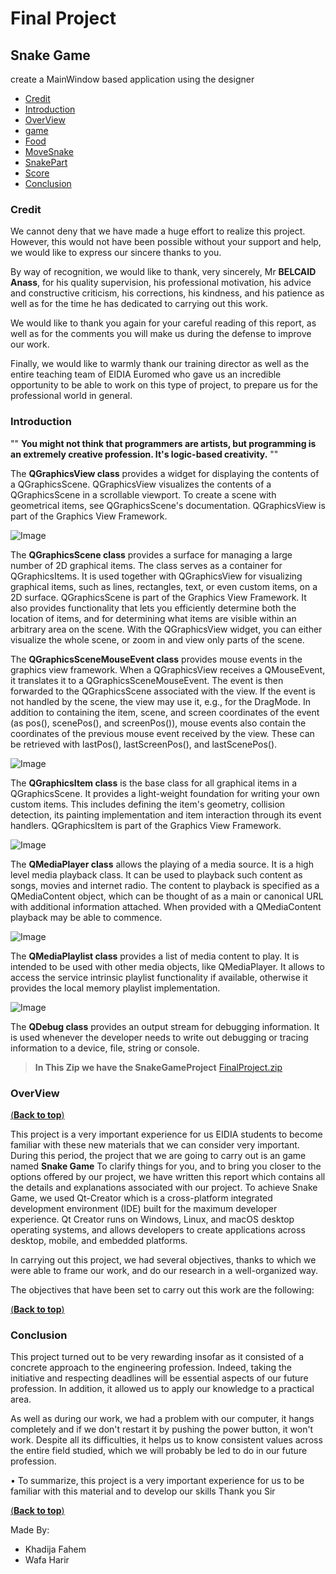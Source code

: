 # Final Project
## Snake Game
create a MainWindow based application using the designer
- [Credit](#credit)
- [Introduction](#INTRO)
- [OverView](#overview)
- [game](#game)
- [Food](#food)
- [MoveSnake](#movesnake)
- [SnakePart](#snakepart)
- [Score](#score)
- [Conclusion](#conclusion)

<div id = "back"></div>


### **Credit**

<a name="credit"></a>

We cannot deny that we have made a huge effort to realize this project. However, this would not have been possible without your support and help, we would like to express our sincere thanks to you.

By way of recognition, we would like to thank, very sincerely, Mr **BELCAID Anass**, for his quality supervision, his professional motivation, his advice and constructive criticism, his corrections, his kindness, and his patience as well as for the time he has dedicated to carrying out this work.

We would like to thank you again for your careful reading of this report, as well as for the comments you will make us during the defense to improve our work. 

Finally, we would like to warmly thank our training director as well as the entire teaching team of EIDIA Euromed who gave us an incredible opportunity to be able to work on this type of project, to prepare us for the professional world in general.


### **Introduction** 

<a name="INTRO"></a>

"" **You might not think that programmers are artists, but programming is an extremely creative profession. It's logic-based creativity.** ""

The **QGraphicsView class** provides a widget for displaying the contents of a QGraphicsScene. QGraphicsView visualizes the contents of a QGraphicsScene in a scrollable viewport. To create a scene with geometrical items, see QGraphicsScene's documentation. QGraphicsView is part of the Graphics View Framework.

![Image](/Qgraphicview.png)

The **QGraphicsScene class** provides a surface for managing a large number of 2D graphical items. The class serves as a container for QGraphicsItems. It is used together with QGraphicsView for visualizing graphical items, such as lines, rectangles, text, or even custom items, on a 2D surface. QGraphicsScene is part of the Graphics View Framework. It also provides functionality that lets you efficiently determine both the location of items, and for determining what items are visible within an arbitrary area on the scene. With the QGraphicsView widget, you can either visualize the whole scene, or zoom in and view only parts of the scene. 

The **QGraphicsSceneMouseEvent class** provides mouse events in the graphics view framework. When a QGraphicsView receives a QMouseEvent, it translates it to a QGraphicsSceneMouseEvent. The event is then forwarded to the QGraphicsScene associated with the view. If the event is not handled by the scene, the view may use it, e.g., for the DragMode. In addition to containing the item, scene, and screen coordinates of the event (as pos(), scenePos(), and screenPos()), mouse events also contain the coordinates of the previous mouse event received by the view. These can be retrieved with lastPos(), lastScreenPos(), and lastScenePos().

![Image](/Qgraphicsscenemouseevent.png)

The **QGraphicsItem class** is the base class for all graphical items in a QGraphicsScene. It provides a light-weight foundation for writing your own custom items. This includes defining the item's geometry, collision detection, its painting implementation and item interaction through its event handlers. QGraphicsItem is part of the Graphics View Framework.

![Image](/Qgraphicsitem.png)

The **QMediaPlayer class** allows the playing of a media source. It is a high level media playback class. It can be used to playback such content as songs, movies and internet radio. The content to playback is specified as a QMediaContent object, which can be thought of as a main or canonical URL with additional information attached. When provided with a QMediaContent playback may be able to commence.

![Image](/Qmediaplayer.png)

The **QMediaPlaylist class** provides a list of media content to play. It is intended to be used with other media objects, like QMediaPlayer. It allows to access the service intrinsic playlist functionality if available, otherwise it provides the local memory playlist implementation.

![Image](/Qmediaplaylist.png)

The **QDebug class** provides an output stream for debugging information. It is used whenever the developer needs to write out debugging or tracing information to a device, file, string or console.

 >**In This Zip we have the SnakeGameProject** [FinalProject.zip]() 
 
### **OverView**

[(**Back to top**)](#back)

<a name="overview"></a>
This project is a very important experience for us EIDIA students to become familiar with these new materials that we can consider very important.
 	During this period, the project that we are going to carry out is an game named **Snake Game**
	To clarify things for you, and to bring you closer to the options offered by our project, we have written this report which contains all the details and explanations associated with our project.
  To achieve Snake Game, we used Qt-Creator which is a cross-platform integrated development environment (IDE) built for the maximum developer experience. Qt Creator runs on Windows, Linux, and macOS desktop operating systems, and allows developers to create applications across desktop, mobile, and embedded platforms.
  
  In carrying out this project, we had several objectives, thanks to which we were able to frame our work, and do our research in a well-organized way.
  
The objectives that have been set to carry out this work are the following:
>

<div id = "back"></div>

[(**Back to top**)](#back)

### **Conclusion**

<a name="conclusion"></a>


This project turned out to be very rewarding insofar as it consisted of a concrete approach to the engineering profession. Indeed, taking the initiative and respecting deadlines will be essential aspects of our future profession.
In addition, it allowed us to apply our knowledge to a practical area.

As well as during our work, we had a problem with our computer, it hangs completely and if we don't restart it by pushing the power button, it won't work. Despite all its difficulties, it helps us to know consistent values across the entire field studied, which we will probably be led to do in our future profession.

•	To summarize, this project is a very important experience for us to be familiar with this material and to develop our skills
Thank you Sir

 [(**Back to top**)](#back)
    
Made By:
* Khadija Fahem
* Wafa Harir

 

